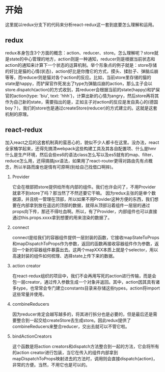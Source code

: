 # 开始

这里就以redux分支下的代码来分析react-redux这一套到底要怎么理解和运用。

## redux

redux本身包含3个方面的概念：action、reducer、store。怎么理解呢？store就是state的中心管理的地方，action则是一种通知，reducer则是根据当前状态和action的通知来计算下一个状态的运算机制。举个形象点的例子就是：store存储的好比是猫的心情(状态)，action好比是你撸它的方式，摸头、揉肚子、弹脑瓜崩等等，而reducer则是猫对各个action的反应。比如，当前store里存储的猫的state是happy，而铲屎官作死发出了type为弹脑瓜崩的action，那么主子会以store.dispatch(action)的方式收到，其reducer会根据当前的state(happy)和铲屎官的action{type: 'biu', text: 'hhh'}，计算出新的心情为angry，然后store再将其作为自己新的state，需要指出的是，正如主子对action的反应是发自真心的(德国boy？)，我们的store也是通过createStore(reducer)的方式建立的。这就是这套机制的原理。

## react-redux

加入react之后的这套机制真的蛮恶心的，貌似不少人都卡在这里。没办法，react全家桶学起来，还得先搞清webpack这些构建工具及其各自配置项、什么是hmr什么是生产环境，然后会些es6的语法class怎么写以及es5就有的map、filter、reduce怎么用，还得搞搞jsx语法，如果用了react-router更得对路由先有点概念，所以半路而废也是情有可原啊(别给自己找借口啊摔)。

1. Provider
   
   它会在根部把store提供给所有内部的组件。我们也许会问了，不用Provider就拿不到store了吗？那当然了不然还要它干嘛。
   因为redux主张的是单个数据源，并且统一管理在顶部，所以如果不用Provider这种方便的东西，我们想要在内部拿到放在遥远的顶部的数据，就得从顶部沿着组件一层层的通过props向下传，那还不得吐血啊。所以，有了Provider，内部组件也可以直接通过this.props.xxxx拿到想要的用来渲染的数据了。
   
2. connect

    connect是给我们的容器组件提供一层封装的函数，它接收mapStateToProps和mapDispatchToProps作为参数，返回的函数再接收容器组件作为参数，返回一个新的容器组件暴露出去。这两个mapXXX本质上就是个selector，用以高速封装的组件如何梳理、选择state上传下来的数据。

3. action creator

    在react-redux组织的项目中，我们不会再用写死的action进行传输，而是会包一层creator，通过传入参数生成一个对象并返回。其中，action因其具有诸多type，也常常会专门建立constants目录来存储这些types，action将import这些常量并使用。
    
4. combineReducers

    因为reducer肯定会越写越多的，将其进行拆分也是必要的，但是最后还是需要整合到一起交给createStore去生成store。因此redux提供了combineReducers来整合reducer，交出去就可以不管它啦。
    
5. bindActionCreators
    
    这个函数是将action creators和dispatch方法整合到一起的方法，它会将所有的action creator进行包装，当它在传入的组件内部拿到mapDispatchToProps映射进去的方法时，调用则会直接dispatch(action)，非常的方便。当然，不用它也是可以的。
    
    